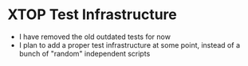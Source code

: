 # XTOP Test Infrastructure

* I have removed the old outdated tests for now
* I plan to add a proper test infrastructure at some point, instead of a bunch of "random" independent scripts

